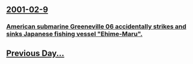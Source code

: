 ## [2001-02-9](/news/2001/02/9/index.md)

### [ American submarine Greeneville 06 accidentally strikes and sinks Japanese fishing vessel "Ehime-Maru".](/news/2001/02/9/american-submarine-greeneville-06-accidentally-strikes-and-sinks-japanese-fishing-vessel-ehime-maru.md)
## [Previous Day...](/news/2001/02/8/index.md)


